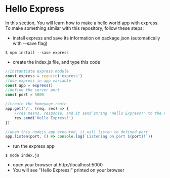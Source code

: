 # Hello Express

In this section, You will learn how to make a hello world app with express. To make something similar with this repository, follow these steps:
- install express and save its information on package.json (automatically with --save flag)
```
$ npm install --save express
```
- create the index.js file, and type this code
```javascript
//instantiate express module
const express = require('express')
//use express in app variable
const app = express()
//define the server port
const port = 5000

//create the homepage route
app.get('/', (req, res) => {
    //res means, response, and it send string "Hello Express!" to the API
    res.send('Hello Express!')
})    

//when this nodejs app executed, it will listen to defined port
app.listen(port, () => console.log(`Listening on port ${port}!`))
```
- run the express app
```
$ node index.js
```
- open your browser at http://localhost:5000
- You will see "Hello Express!" printed on your browser